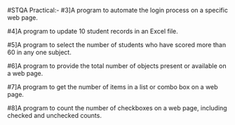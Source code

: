 #STQA Practical:-
#3]A program to automate the login process on a specific web page. 

#4]A program to update 10 student records in an Excel file.

#5]A program to select the number of students who have scored more than 60 in any one subject.

#6]A program to provide the total number of objects present or available on a web page.

#7]A program to get the number of items in a list or combo box on a web page.

#8]A program to count the number of checkboxes on a web page, including checked and unchecked counts. 

